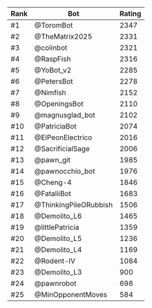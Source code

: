 Rank|Bot|Rating
---|---|---
#1|@ToromBot|2347
#2|@TheMatrix2025|2331
#3|@colinbot|2321
#4|@RaspFish|2316
#5|@YoBot_v2|2285
#6|@PetersBot|2278
#7|@Nimfish|2152
#8|@OpeningsBot|2110
#9|@magnusglad_bot|2102
#10|@PatriciaBot|2074
#11|@ElPeonElectrico|2016
#12|@SacrificialSage|2006
#13|@pawn_git|1985
#14|@pawnocchio_bot|1976
#15|@Cheng-4|1846
#16|@FataliiBot|1683
#17|@ThinkingPileORubbish|1506
#18|@Demolito_L6|1465
#19|@littlePatricia|1359
#20|@Demolito_L5|1236
#21|@Demolito_L4|1169
#22|@Rodent-IV|1084
#23|@Demolito_L3|900
#24|@pawnrobot|698
#25|@MinOpponentMoves|584
